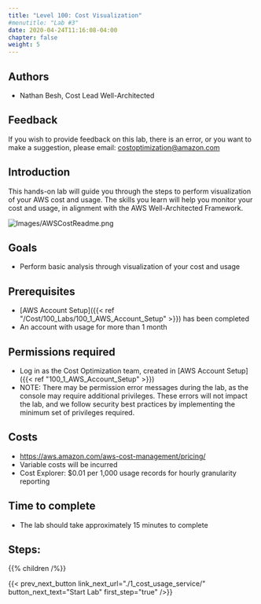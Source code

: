 ```yaml
---
title: "Level 100: Cost Visualization"
#menutitle: "Lab #3"
date: 2020-04-24T11:16:08-04:00
chapter: false
weight: 5
---
```

## Authors
- Nathan Besh, Cost Lead Well-Architected

## Feedback
If you wish to provide feedback on this lab, there is an error, or you want to make a suggestion, please email: costoptimization@amazon.com

## Introduction
 This hands-on lab will guide you through the steps to perform visualization of your AWS cost and usage. The skills you learn will help you monitor your cost and usage, in alignment with the AWS Well-Architected Framework.

![Images/AWSCostReadme.png](/Cost/100_5_Cost_Visualization/Images/AWSCostReadme.png)


## Goals
- Perform basic analysis through visualization of your cost and usage


## Prerequisites
- [AWS Account Setup]({{< ref "/Cost/100_Labs/100_1_AWS_Account_Setup" >}}) has been completed
- An account with usage for more than 1 month

## Permissions required
- Log in as the Cost Optimization team, created in [AWS Account Setup]({{< ref "100_1_AWS_Account_Setup" >}})
- NOTE: There may be permission error messages during the lab, as the console may require additional privileges. These errors will not impact the lab, and we follow security best practices by implementing the minimum set of privileges required.


## Costs
- https://aws.amazon.com/aws-cost-management/pricing/
- Variable costs will be incurred
- Cost Explorer: $0.01 per 1,000 usage records for hourly granularity reporting

## Time to complete
- The lab should take approximately 15 minutes to complete

## Steps:
{{% children  /%}}

{{< prev_next_button link_next_url="./1_cost_usage_service/" button_next_text="Start Lab" first_step="true" />}}